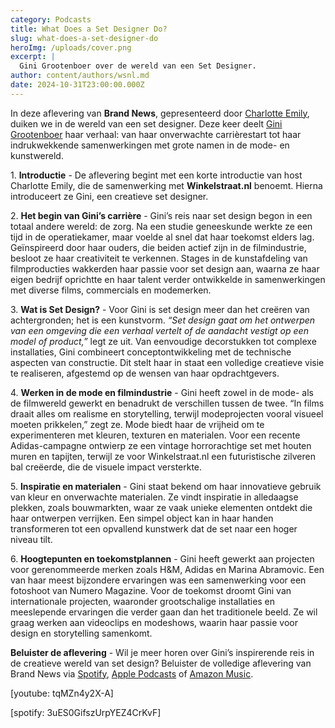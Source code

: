 ```yaml
---
category: Podcasts
title: What Does a Set Designer Do?
slug: what-does-a-set-designer-do
heroImg: /uploads/cover.png
excerpt: |
  Gini Grootenboer over de wereld van een Set Designer.
author: content/authors/wsnl.md
date: 2024-10-31T23:00:00.000Z
---
```


In deze aflevering van **Brand News**, gepresenteerd door [Charlotte Emily](https://www.instagram.com/charlotteemilyb/), duiken we in de wereld van een set designer. Deze keer deelt [Gini Grootenboer](https://www.instagram.com/ginigrootenboer/) haar verhaal: van haar onverwachte carrièrestart tot haar indrukwekkende samenwerkingen met grote namen in de mode- en kunstwereld.

1\. **Introductie** - De aflevering begint met een korte introductie van host Charlotte Emily, die de samenwerking met **Winkelstraat.nl** benoemt. Hierna introduceert ze Gini, een creatieve set designer. 

2\. **Het begin van Gini’s carrière** - Gini’s reis naar set design begon in een totaal andere wereld: de zorg. Na een studie geneeskunde werkte ze een tijd in de operatiekamer, maar voelde al snel dat haar toekomst elders lag. Geïnspireerd door haar ouders, die beiden actief zijn in de filmindustrie, besloot ze haar creativiteit te verkennen. Stages in de kunstafdeling van filmproducties wakkerden haar passie voor set design aan, waarna ze haar eigen bedrijf oprichtte en haar talent verder ontwikkelde in samenwerkingen met diverse films, commercials en modemerken.

3\. **Wat is Set Design?** - Voor Gini is set design meer dan het creëren van achtergronden; het is een kunstvorm. *“Set design gaat om het ontwerpen van een omgeving die een verhaal vertelt of de aandacht vestigt op een model of product,”* legt ze uit. Van eenvoudige decorstukken tot complexe installaties, Gini combineert conceptontwikkeling met de technische aspecten van constructie. Dit stelt haar in staat een volledige creatieve visie te realiseren, afgestemd op de wensen van haar opdrachtgevers.

4\. **Werken in de mode en filmindustrie** - Gini heeft zowel in de mode- als de filmwereld gewerkt en benadrukt de verschillen tussen de twee. “In films draait alles om realisme en storytelling, terwijl modeprojecten vooral visueel moeten prikkelen,” zegt ze. Mode biedt haar de vrijheid om te experimenteren met kleuren, texturen en materialen. Voor een recente Adidas-campagne ontwierp ze een vintage horrorachtige set met houten muren en tapijten, terwijl ze voor Winkelstraat.nl een futuristische zilveren bal creëerde, die de visuele impact versterkte.

5\. **Inspiratie en materialen** - Gini staat bekend om haar innovatieve gebruik van kleur en onverwachte materialen. Ze vindt inspiratie in alledaagse plekken, zoals bouwmarkten, waar ze vaak unieke elementen ontdekt die haar ontwerpen verrijken. Een simpel object kan in haar handen transformeren tot een opvallend kunstwerk dat de set naar een hoger niveau tilt.

6\. **Hoogtepunten en toekomstplannen** - Gini heeft gewerkt aan projecten voor gerenommeerde merken zoals H\&M, Adidas en Marina Abramovic. Een van haar meest bijzondere ervaringen was een samenwerking voor een fotoshoot van Numero Magazine. Voor de toekomst droomt Gini van internationale projecten, waaronder grootschalige installaties en meeslepende ervaringen die verder gaan dan het traditionele beeld. Ze wil graag werken aan videoclips en modeshows, waarin haar passie voor design en storytelling samenkomt.

**Beluister de aflevering** - Wil je meer horen over Gini’s inspirerende reis in de creatieve wereld van set design? Beluister de volledige aflevering van Brand News via [Spotify](https://open.spotify.com/episode/3uES0GifszUrpYEZ4CrKvF), [Apple Podcasts](https://podcasts.apple.com/nl/podcast/what-does-a-set-designer-do-inside-the-world/id1719125980?i=1000675318341) of [Amazon Music](https://music.amazon.com/es-us/podcasts/41e8acae-a62a-4f3b-ad9b-c3a3f8b95e19/episodes/9e0c58ef-524c-47d8-b094-450ef5c57601/brand-news-what-does-a-set-designer-do-inside-the-world-of-a-creative-set-design-artist).

\[youtube: tqMZn4y2X-A]

\[spotify: 3uES0GifszUrpYEZ4CrKvF]
